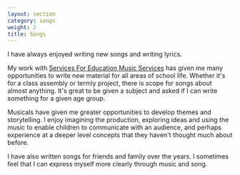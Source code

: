 ```yaml
---
layout: section
category: songs
weight: 2
title: Songs
---
```


I have always enjoyed writing new songs and writing lyrics.

My work with [Services For Education Music Services](www.servicesforeducation.co.uk) has given me many opportunities to write new material for all areas of school life. Whether it's for a class assembly or termly project, there is scope for songs about almost anything. It's great to be given a subject and asked if I can write something for a given age group.

Musicals have given me greater opportunities to develop themes and storytelling. I enjoy imagining the production, exploring ideas and using the music to enable children to communicate with an audience, and perhaps experience at a deeper level concepts that they haven't thought much about before. 

I have also written songs for friends and family over the years. I sometimes feel that I can express myself more clearly through music and song.

